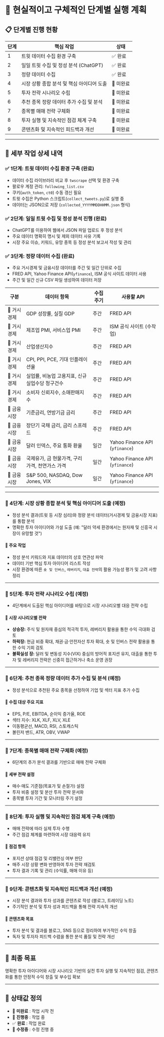 # 📌 현실적이고 구체적인 단계별 실행 계획

## 📋 단계별 진행 현황

| 단계 | 핵심 작업                      | 상태     |
| -- | -------------------------- | ------ |
| 1  | 트윗 데이터 수집 환경 구축            | ✅ 완료   |
| 2  | 일일 트윗 수집 및 정성 분석 (ChatGPT) | ✅ 완료   |
| 3  | 정량 데이터 수집                     | ✅ 완료   |
| 4  | 시장 상황 종합 분석 및 핵심 아이디어 도출   | 🔲 미완료 |
| 5  | 투자 전략 시나리오 수립              | 🔲 미완료 |
| 6  | 추천 종목 정량 데이터 추가 수집 및 분석    | 🔲 미완료 |
| 7  | 종목별 매매 전략 구체화              | 🔲 미완료 |
| 8  | 투자 실행 및 지속적인 점검 체계 구축      | 🔲 미완료 |
| 9  | 콘텐츠화 및 지속적인 피드백과 개선        | 🔲 미완료 |

---

## 📖 세부 작업 상세 내역

### ✅ 1단계: 트윗 데이터 수집 환경 구축 (완료)

* 데이터 수집 라이브러리 비교 후 `twscrape` 선택 및 환경 구축
* 팔로우 계정 관리: `following_list.csv`
* 쿠키(`auth_token`, `ct0`) 수동 갱신 필요
* 트윗 수집은 Python 스크립트(`collect_tweets.py`)로 실행 중
* 데이터는 JSON으로 저장 (`collected_YYYYMMDDHHMM.json` 형식)

### ✅ 2단계: 일일 트윗 수집 및 정성 분석 진행 (완료)

* ChatGPT를 이용하여 웹에서 JSON 파일 업로드 후 정성 분석
* 주요 데이터 명확히 명시 및 제외 데이터 사유 기록
* 시장 주요 이슈, 키워드, 유망 종목 등 정성 분석 보고서 작성 및 관리

### ✅ 3단계: 정량 데이터 수집 (완료)

* 주요 거시경제 및 금융시장 데이터를 주간 및 일간 단위로 수집
* FRED API, Yahoo Finance API(`yfinance`), ISM 공식 사이트 데이터 사용
* 주간 및 일간 신규 CSV 파일 생성하여 데이터 저장

| 구분      | 데이터 항목                           | 수집 주기 | 사용할 API                        |
| ------- | -------------------------------- | ----- | ------------------------------ |
| 🔹 거시경제 | GDP 성장률, 실질 GDP                  | 주간    | FRED API                       |
| 🔹 거시경제 | 제조업 PMI, 서비스업 PMI                | 주간    | ISM 공식 사이트 (수작업)               |
| 🔹 거시경제 | 산업생산지수                           | 주간    | FRED API                       |
| 🔹 거시경제 | CPI, PPI, PCE, 기대 인플레이션율         | 주간    | FRED API                       |
| 🔹 거시경제 | 실업률, 비농업 고용지표, 신규 실업수당 청구건수      | 주간    | FRED API                       |
| 🔹 거시경제 | 소비자 신뢰지수, 소매판매지수                 | 주간    | FRED API                       |
| 🔹 금융시장 | 기준금리, 연방기금 금리                    | 주간    | FRED API                       |
| 🔹 금융시장 | 장단기 국채 금리, 금리 스프레드               | 주간    | FRED API                       |
| 🔹 금융시장 | 달러 인덱스, 주요 통화 환율                 | 일간    | Yahoo Finance API (`yfinance`) |
| 🔹 금융시장 | 국제유가, 금 현물가격, 구리 가격, 천연가스 가격     | 일간    | Yahoo Finance API (`yfinance`) |
| 🔹 금융시장 | S\&P 500, NASDAQ, Dow Jones, VIX | 일간    | Yahoo Finance API (`yfinance`) |

---

### 🔲 4단계: 시장 상황 종합 분석 및 핵심 아이디어 도출 (예정)

* 정성 분석 결과(트윗 등 시장 심리)와 정량 분석 데이터(거시경제 및 금융시장 지표)를 통합 분석
* 명확한 투자 아이디어와 가설 도출 (예: "달러 약세 환경에서는 원자재 및 신흥국 시장이 유망할 것")

#### 🔹 주요 작업

* 정성 분석 키워드와 지표 데이터의 상호 연관성 파악
* 데이터 기반 핵심 투자 아이디어 리스트 작성
* 시장 환경에 따른 `숏 및 인버스`, `레버리지`, `대출 전략`의 활용 가능성 평가 및 고려 사항 정리

---

### 🔲 5단계: 투자 전략 시나리오 수립 (예정)

* 4단계에서 도출된 핵심 아이디어를 바탕으로 시장 시나리오별 대응 전략 수립

#### 🔹 시장 시나리오별 전략

* **상승장:** 주식 및 원자재 중심의 적극적 투자, 레버리지 활용을 통한 수익 극대화 검토
* **하락장:** 현금 비중 확대, 채권·금·안전자산 투자 확대, 숏 및 인버스 전략 활용을 통한 수익 기회 검토
* **불확실성 장:** 달러 및 변동성 지수(VIX) 중심의 방어적 포지션 유지, 대출을 통한 투자 및 레버리지 전략은 신중히 접근하거나 축소 운영 권장

---

### 🔲 6단계: 추천 종목 정량 데이터 추가 수집 및 분석 (예정)

* 정성 분석으로 추천된 주요 종목을 선정하여 기업 및 섹터 지표 추가 수집

#### 🔹 수집 대상 주요 지표

* EPS, P/E, EBITDA, 순이익 증가율, ROE
* 섹터 지수: XLK, XLF, XLV, XLE
* 이동평균선, MACD, RSI, 스토캐스틱
* 볼린저 밴드, ATR, OBV, VWAP

---

### 🔲 7단계: 종목별 매매 전략 구체화 (예정)

* 6단계의 추가 분석 결과를 기반으로 매매 전략 구체화

#### 🔹 세부 전략 설정

* 매수·매도 기준점(목표가 및 손절가) 설정
* 투자 비중 설정 및 분산 투자 전략 문서화
* 종목별 투자 기간 및 모니터링 주기 설정

---

### 🔲 8단계: 투자 실행 및 지속적인 점검 체계 구축 (예정)

* 매매 전략에 따라 실제 투자 수행
* 주간 점검 체계를 마련하여 시장 대응력 유지

#### 🔹 점검 항목

* 포지션 상태 점검 및 리밸런싱 여부 판단
* 매주 시장 상황 변화 반영하여 투자 전략 재검토
* 투자 결과 기록 및 관리 (수익률, 매매 이유 등)

---

### 🔲 9단계: 콘텐츠화 및 지속적인 피드백과 개선 (예정)

* 시장 분석 결과와 투자 성과를 콘텐츠로 작성 (블로그, 트레이딩 노트)
* 주기적인 분석 및 투자 성과 피드백을 통해 전략 지속적 개선

#### 🔹 콘텐츠화 목표

* 투자 분석 및 결과를 블로그, SNS 등으로 정리하여 부가적인 수익 창출
* 독자 및 투자자 피드백 수렴을 통한 분석 품질 및 전략 개선

---

## 🎯 최종 목표

명확한 투자 아이디어와 시장 시나리오 기반의 실전 투자 실행 및 지속적인 점검, 콘텐츠화를 통한 안정적 수익 창출 및 부수입 확보

---

## 📌 상태값 정의

* 🔲 **미완료** : 작업 시작 전
* 🔶 **진행중** : 작업 중
* ✅ **완료** : 작업 완료
* 🔵 **수정중** : 수정 진행 중
